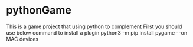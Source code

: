 # pythonGame
This is a game project that using python to complement
First you should use below command to install a plugin
python3 -m pip install  pygame   --on MAC devices
